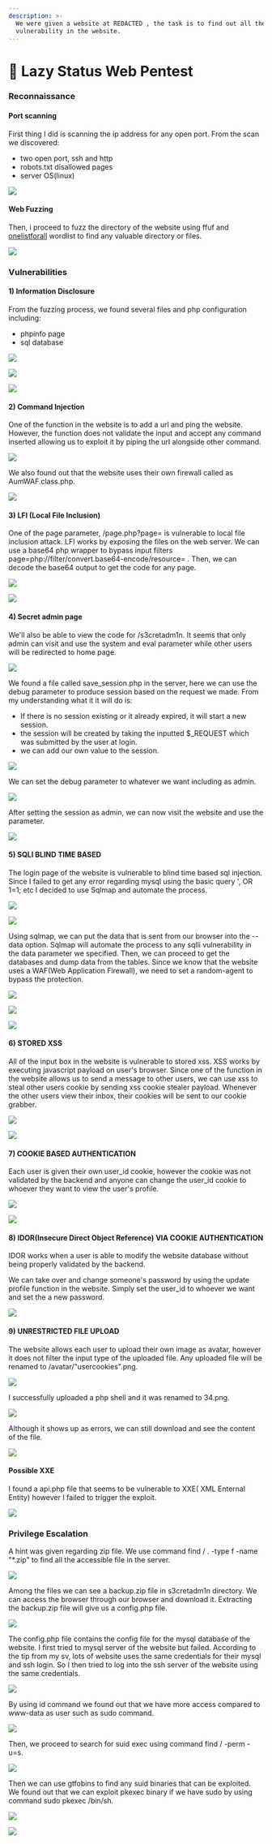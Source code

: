 ```yaml
---
description: >-
  We were given a website at REDACTED , the task is to find out all the
  vulnerability in the website.
---
```


# 🐣 Lazy Status Web Pentest

### **Reconnaissance**

#### **Port scanning**

First thing I did is scanning the ip address for any open port. From the scan we discovered:

* two open port, ssh and http
* robots.txt disallowed pages
* server OS(linux)

![](<.gitbook/assets/image (156).png>)

#### Web Fuzzing

Then, i proceed to fuzz the directory of the website using ffuf and [onelistforall](https://github.com/six2dez/OneListForAll) wordlist to find any valuable directory or files.

![](<.gitbook/assets/image (55).png>)

### Vulnerabilities

#### 1) Information Disclosure

From the fuzzing process, we found several files and php configuration including:

* phpinfo page
* sql database&#x20;

![](<.gitbook/assets/image (18) (1).png>)

![](<.gitbook/assets/image (281).png>)

![](<.gitbook/assets/image (269).png>)

#### 2) Command Injection

One of the function in the website is to add a url and ping the website. However, the function does not validate the input and accept any command inserted allowing us to exploit it by piping the url alongside other command.

![](<.gitbook/assets/image (181).png>)

We also found out that the website uses their own firewall called as AumWAF.class.php.

![](<.gitbook/assets/image (171).png>)

#### 3) LFI (Local File Inclusion)

One of the page parameter,  /page.php?page= is vulnerable to local file inclusion attack. LFI works by exposing the files on the web server. We can use a base64 php wrapper to bypass input filters page=php://filter/convert.base64-encode/resource= . Then, we can decode the base64 output to get the code for any page.

![](<.gitbook/assets/image (174).png>)

![](<.gitbook/assets/image (16) (1).png>)

#### 4) Secret admin page

We'll also be able to view the code for /s3cretadm1n. It seems that only admin can visit and use the system and eval parameter while other users will be redirected to home page.

![](<.gitbook/assets/image (130).png>)

We found a file called save\_session.php in the server, here we can use the debug parameter to produce session based on the request we made. From my understanding what it it will do is:

* If there is no session existing or it already expired, it will start a new session.
* the session will be created by taking the inputted $\_REQUEST which was submitted by the user at login.
* we can add our own value to the session.



![](<.gitbook/assets/image (215).png>)

We can set the debug parameter to whatever we want including as admin.&#x20;

![](<.gitbook/assets/image (101).png>)

After setting the session as admin, we can now visit the website and use the parameter.

![](<.gitbook/assets/image (58).png>)

#### 5) SQLI BLIND TIME BASED

The login page of the website is vulnerable to blind time based sql injection. Since I failed to get any error regarding mysql using the basic query ', OR 1=1; etc I decided to use Sqlmap and automate the process.

![](<.gitbook/assets/image (139).png>)

![](<.gitbook/assets/image (155).png>)

Using sqlmap, we can put the data that is sent from our browser into the --data option. Sqlmap will automate the process to any sqlli vulnerability in the data parameter we specified. Then, we can proceed to get the databases and dump data from the tables.  Since we know that the website uses a WAF(Web Application Firewall), we need to set a random-agent to bypass the protection.

![](<.gitbook/assets/image (120).png>)

![](<.gitbook/assets/image (86).png>)

![](<.gitbook/assets/image (105).png>)

#### 6) STORED XSS

All of the input box in the website is vulnerable to stored xss. XSS works by executing javascript payload on user's browser. Since one of the function in the website allows us to send a message to other users, we can use xss to steal other users cookie by sending xss cookie stealer payload. Whenever the other users view their inbox, their cookies will be sent to our cookie grabber.

![](<.gitbook/assets/image (230).png>)

![](<.gitbook/assets/image (244).png>)

#### 7) COOKIE BASED AUTHENTICATION

Each user is given their own user\_id cookie, however the cookie was not validated by the backend and anyone can change the user\_id cookie to whoever they want to view the user's profile.

![](<.gitbook/assets/image (118).png>)

![](<.gitbook/assets/image (64).png>)

#### 8) IDOR(Insecure Direct Object Reference) VIA COOKIE AUTHENTICATION

IDOR works when a user is able to modify the website database without being properly validated by the backend.

We can take over and change someone's password by using the update profile function in the website. Simply set the user\_id to whoever we want and set the a new password.

![](<.gitbook/assets/image (272).png>)

#### 9) UNRESTRICTED FILE UPLOAD

The website allows each user to upload their own image as avatar, however it does not filter the input type of the uploaded file. Any uploaded file will be renamed to /avatar/"usercookies".png.

![](<.gitbook/assets/image (186).png>)

&#x20;I successfully uploaded a php shell and it was renamed to 34.png.&#x20;

![](<.gitbook/assets/image (100).png>)

Although it shows up as errors, we can still download and see the content of the file.

![](<.gitbook/assets/image (189).png>)

#### Possible XXE&#x20;

I found a api.php file that seems to be vulnerable to XXE( XML Enternal Entity) however I failed to trigger the exploit.

![](<.gitbook/assets/image (70).png>)



### Privilege Escalation

A hint was given regarding zip file. We use command find / . -type f -name "\*.zip" to find all the accessible file in the server.

&#x20;&#x20;

![](<.gitbook/assets/image (77).png>)

Among the files we can see a backup.zip file in s3cretadm1n directory. We can access the browser through our browser and download it. Extracting the backup.zip file will give us a config.php file.

![](<.gitbook/assets/image (179).png>)

The config.php file contains the config file for the mysql database of the website. I first tried to mysql server of the website but failed. According to the tip from my sv, lots of website uses the same credentials for their mysql and ssh login. So I then tried to log into the ssh server of the website using the same credentials.

![](<.gitbook/assets/image (111).png>)

By using id command we found out that we have more access compared to www-data as user such as sudo command.

![](<.gitbook/assets/image (133).png>)

Then, we proceed to search for suid exec using command find / -perm -u=s.

![](<.gitbook/assets/image (41).png>)

Then we can use gtfobins to find any suid binaries that can be exploited. We found out that we can exploit pkexec binary if we have sudo by using command sudo pkexec /bin/sh.

![](<.gitbook/assets/image (282).png>)

![](<.gitbook/assets/image (141).png>)

